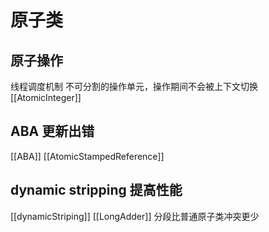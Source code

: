 # 原子类

## 原子操作
线程调度机制 不可分割的操作单元，操作期间不会被上下文切换
[[AtomicInteger]]

## ABA 更新出错
[[ABA]]
[[AtomicStampedReference]]

## dynamic stripping 提高性能
[[dynamicStriping]]
[[LongAdder]] 分段比普通原子类冲突更少